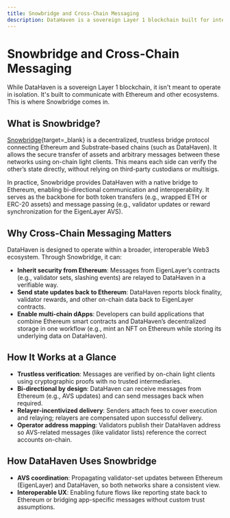 ```yaml
---
title: Snowbridge and Cross-Chain Messaging
description: DataHaven is a sovereign Layer 1 blockchain built for interoperability. Snowbridge facilitates its direct communication with Ethereum and other ecosystems.
---
```


# Snowbridge and Cross-Chain Messaging

While DataHaven is a sovereign Layer 1 blockchain, it isn't meant to operate in isolation. It's built to communicate with Ethereum and other ecosystems. This is where Snowbridge comes in.

## What is Snowbridge?

[Snowbridge](https://app.snowbridge.network/){target=_blank} is a decentralized, trustless bridge protocol connecting Ethereum and Substrate-based chains (such as DataHaven). It allows the secure transfer of assets and arbitrary messages between these networks using on-chain light clients. This means each side can verify the other’s state directly, without relying on third-party custodians or multisigs.

In practice, Snowbridge provides DataHaven with a native bridge to Ethereum, enabling bi-directional communication and interoperability. It serves as the backbone for both token transfers (e.g., wrapped ETH or ERC-20 assets) and message passing (e.g., validator updates or reward synchronization for the EigenLayer AVS).

## Why Cross-Chain Messaging Matters

DataHaven is designed to operate within a broader, interoperable Web3 ecosystem. Through Snowbridge, it can:

- **Inherit security from Ethereum**: Messages from EigenLayer’s contracts (e.g., validator sets, slashing events) are relayed to DataHaven in a verifiable way.
- **Send state updates back to Ethereum**: DataHaven reports block finality, validator rewards, and other on-chain data back to EigenLayer contracts.
- **Enable multi-chain dApps**: Developers can build applications that combine Ethereum smart contracts and DataHaven’s decentralized storage in one workflow (e.g., mint an NFT on Ethereum while storing its underlying data on DataHaven).

## How It Works at a Glance

- **Trustless verification**: Messages are verified by on-chain light clients using cryptographic proofs with no trusted intermediaries.
- **Bi-directional by design**: DataHaven can receive messages from Ethereum (e.g., AVS updates) and can send messages back when required.
- **Relayer-incentivized delivery**: Senders attach fees to cover execution and relaying; relayers are compensated upon successful delivery.
- **Operator address mapping**: Validators publish their DataHaven address so AVS-related messages (like validator lists) reference the correct accounts on-chain.

## How DataHaven Uses Snowbridge

- **AVS coordination**: Propagating validator-set updates between Ethereum (EigenLayer) and DataHaven, so both networks share a consistent view.
- **Interoperable UX**: Enabling future flows like reporting state back to Ethereum or bridging app-specific messages without custom trust assumptions.
